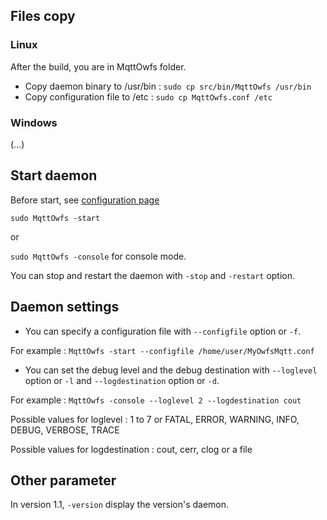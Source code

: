 ## Files copy

### Linux
After the build, you are in MqttOwfs folder.
- Copy daemon binary to /usr/bin :
`sudo cp src/bin/MqttOwfs /usr/bin`
- Copy configuration file to /etc :
`sudo cp MqttOwfs.conf /etc`

### Windows
(...)

## Start daemon
Before start, see [configuration page](https://github.com/FragJage/MqttOwfs/wiki/Configuration)

`sudo MqttOwfs -start`

or

`sudo MqttOwfs -console` for console mode.

You can stop and restart the daemon with `-stop` and `-restart` option.

## Daemon settings
* You can specify a configuration file with `--configfile` option or `-f`.

For example : `MqttOwfs -start --configfile /home/user/MyOwfsMqtt.conf`

* You can set the debug level and the debug destination with `--loglevel` option or `-l` and `--logdestination` option or `-d`.

For example : `MqttOwfs -console --loglevel 2 --logdestination cout`

Possible values for loglevel : 1 to 7 or FATAL, ERROR, WARNING, INFO, DEBUG, VERBOSE, TRACE

Possible values for logdestination : cout, cerr, clog or a file

## Other parameter
In version 1.1, `-version` display the version's daemon.
